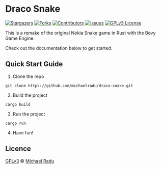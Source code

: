 # Draco Snake

[![Stargazers][stars-shield]][stars-url]
[![Forks][forks-shield]][forks-url]
[![Contributors][contributors-shield]][contributors-url]
[![Issues][issues-shield]][issues-url]
[![GPLv3 License][license-shield]][license-url]

This is a remake of the original Nokia Snake game in Rust with the Bevy Game Engine.

Check out the documentation below to get started.

## Quick Start Guide

1. Clone the repo

```
git clone https://github.com/michaelradu/draco-snake.git
```

2. Build the project

```
cargo build
```

3. Run the project

```
cargo run
```

4. Have fun!

## Licence

[GPLv3](michaelradu/draco-snake/LICENSE) © [Michael Radu](https://www.mihairadu.cf)



<!-- MARKDOWN LINKS & IMAGES -->
<!-- https://www.markdownguide.org/basic-syntax/#reference-style-links -->
[contributors-shield]: https://img.shields.io/github/contributors/michaelradu/draco-snake.svg?style=social
[contributors-url]: https://github.com/michaelradu/draco-snake/graphs/contributors
[forks-shield]: https://img.shields.io/github/forks/michaelradu/draco-snake.svg?style=social
[forks-url]: https://github.com/michaelradu/draco-snake/network/members
[stars-shield]: https://img.shields.io/github/stars/michaelradu/draco-snake.svg?style=social
[stars-url]: https://github.com/michaelradu/draco-snake/stargazers
[issues-shield]: https://img.shields.io/github/issues/michaelradu/draco-snake.svg?style=social
[issues-url]: https://github.com/michaelradu/draco-snake/issues
[license-shield]: https://img.shields.io/github/license/michaelradu/draco-snake.svg?style=social
[license-url]: https://github.com/michaelradu/draco-snake/blob/master/LICENSE.txt
[vercel-url]: https://vercel.com/new/git/external?repository-url=https://github.com/michaelradu/draco-snake